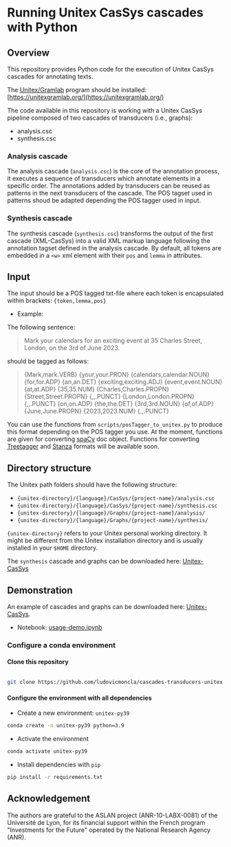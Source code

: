 # Running Unitex CasSys cascades with Python

## Overview

This repository provides Python code for the execution of Unitex CasSys cascades for annotating texts.

The [Unitex/Gramlab](https://github.com/UnitexGramLab) program should be installed: [https://unitexgramlab.org/](https://unitexgramlab.org/)



The code available in this repository is working with a Unitex CasSys pipeline composed of two cascades of transducers (i.e., graphs):
* analysis.csc
* synthesis.csc


### Analysis cascade

The analysis cascade (`analysis.csc`) is the core of the annotation process, it executes a sequence of transducers which annotate elements in a specific order. The annotations added by transducers can be reused as patterns in the next transducers of the cascade.
The POS tagset used in patterns shoud be adapted depending the POS tagger used in input. 


### Synthesis cascade

The synthesis cascade (`synthesis.csc`) transforms the output of the first cascade (XML-CasSys) into a valid XML markup language following the annotation tagset defined in the analysis cascade. By default, all tokens are embedded in a `<w>` xml element with their `pos` and `lemma` in attributes. 


## Input

The input should be a POS tagged txt-file where each token is encapsulated within brackets: `{token,lemma,pos}`

* Example:

The following sentence:
> Mark your calendars for an exciting event at 35 Charles Street, London, on the 3rd of June 2023.

should be tagged as follows:
> {Mark,mark.VERB} {your,your.PRON} {calendars,calendar.NOUN} {for,for.ADP} {an,an.DET} {exciting,exciting.ADJ} {event,event.NOUN} {at,at.ADP} {35,35.NUM} {Charles,Charles.PROPN} {Street,Street.PROPN} {\,,.PUNCT} {London,London.PROPN} {\,,.PUNCT} {on,on.ADP} {the,the.DET} {3rd,3rd.NOUN} {of,of.ADP} {June,June.PROPN} {2023,2023.NUM} {.,.PUNCT} 


You can use the functions from `scripts/posTagger_to_unitex.py` to produce this format depending on the POS tagger you use. At the moment, functions are given for converting [spaCy](https://spacy.io) doc object. 
Functions for converting [Treetagger](https://www.cis.uni-muenchen.de/~schmid/tools/TreeTagger/) and [Stanza](https://stanfordnlp.github.io/stanza/) formats will be available soon.


## Directory structure

The Unitex path folders should have the following structure:

* `{unitex-directory}/{language}/CasSys/{project-name}/analysis.csc`
* `{unitex-directory}/{language}/CasSys/{project-name}/synthesis.csc`
* `{unitex-directory}/{language}/Graphs/{project-name}/analysis/`
* `{unitex-directory}/{language}/Graphs/{project-name}/synthesis/`

`{unitex-directory}` refers to your Unitex personal working directory. It might be different from the Unitex installation directory and is usually installed in your `$HOME` directory.

The `synthesis` cascade and graphs can be downloaded here: [Unitex-CasSys](./Unitex-CasSys)


## Demonstration

An example of cascades and graphs can be downloaded here: [Unitex-CasSys](./Unitex-CasSys).

* Notebook: [usage-demo.ipynb](usage-demo.ipynb) 



### Configure a conda environment

#### Clone this repository

```bash

git clone https://github.com/ludovicmoncla/cascades-transducers-unitex.git
```

#### Configure the environment with all dependencies

* Create a new environment: `unitex-py39`

```bash
conda create -n unitex-py39 python=3.9
```

* Activate the environment

```bash
conda activate unitex-py39
```

* Install dependencies with `pip`

```bash
pip install -r requirements.txt
```


## Acknowledgement

The authors are grateful to the ASLAN project (ANR-10-LABX-0081) of the Université de Lyon, for its financial support within the French program "Investments for the Future" operated by the National Research Agency (ANR).